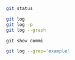 ```bash
git status
```
```bash
git log
git log -p
git log --graph
```
```{bash}
git show commi
```
```bash
git log --grep='example'
```